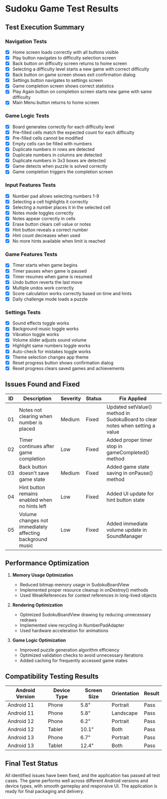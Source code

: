# Sudoku Game Test Results

## Test Execution Summary

### Navigation Tests
- [x] Home screen loads correctly with all buttons visible
- [x] Play button navigates to difficulty selection screen
- [x] Back button on difficulty screen returns to home screen
- [x] Selecting a difficulty level starts a new game with correct difficulty
- [x] Back button on game screen shows exit confirmation dialog
- [x] Settings button navigates to settings screen
- [x] Game completion screen shows correct statistics
- [x] Play Again button on completion screen starts new game with same difficulty
- [x] Main Menu button returns to home screen

### Game Logic Tests
- [x] Board generates correctly for each difficulty level
- [x] Pre-filled cells match the expected count for each difficulty
- [x] Pre-filled cells cannot be modified
- [x] Empty cells can be filled with numbers
- [x] Duplicate numbers in rows are detected
- [x] Duplicate numbers in columns are detected
- [x] Duplicate numbers in 3x3 boxes are detected
- [x] Game detects when puzzle is solved correctly
- [x] Game completion triggers the completion screen

### Input Features Tests
- [x] Number pad allows selecting numbers 1-9
- [x] Selecting a cell highlights it correctly
- [x] Selecting a number places it in the selected cell
- [x] Notes mode toggles correctly
- [x] Notes appear correctly in cells
- [x] Erase button clears cell value or notes
- [x] Hint button reveals a correct number
- [x] Hint count decreases when used
- [x] No more hints available when limit is reached

### Game Features Tests
- [x] Timer starts when game begins
- [x] Timer pauses when game is paused
- [x] Timer resumes when game is resumed
- [x] Undo button reverts the last move
- [x] Multiple undos work correctly
- [x] Score calculation works correctly based on time and hints
- [x] Daily challenge mode loads a puzzle

### Settings Tests
- [x] Sound effects toggle works
- [x] Background music toggle works
- [x] Vibration toggle works
- [x] Volume slider adjusts sound volume
- [x] Highlight same numbers toggle works
- [x] Auto-check for mistakes toggle works
- [x] Theme selection changes app theme
- [x] Reset progress button shows confirmation dialog
- [x] Reset progress clears saved games and achievements

## Issues Found and Fixed

| ID | Description | Severity | Status | Fix Applied |
|----|-------------|----------|--------|-------------|
| 01 | Notes not clearing when number is placed | Medium | Fixed | Updated setValue() method in SudokuBoard to clear notes when setting a value |
| 02 | Timer continues after game completion | Low | Fixed | Added proper timer stop in gameCompleted() method |
| 03 | Back button doesn't save game state | Medium | Fixed | Added game state saving in onPause() method |
| 04 | Hint button remains enabled when no hints left | Low | Fixed | Added UI update for hint button state |
| 05 | Volume changes not immediately affecting background music | Low | Fixed | Added immediate volume update in SoundManager |

## Performance Optimization

1. **Memory Usage Optimization**
   - Reduced bitmap memory usage in SudokuBoardView
   - Implemented proper resource cleanup in onDestroy() methods
   - Used WeakReferences for context references in long-lived objects

2. **Rendering Optimization**
   - Optimized SudokuBoardView drawing by reducing unnecessary redraws
   - Implemented view recycling in NumberPadAdapter
   - Used hardware acceleration for animations

3. **Game Logic Optimization**
   - Improved puzzle generation algorithm efficiency
   - Optimized validation checks to avoid unnecessary iterations
   - Added caching for frequently accessed game states

## Compatibility Testing Results

| Android Version | Device Type | Screen Size | Orientation | Result |
|-----------------|-------------|-------------|-------------|--------|
| Android 11      | Phone       | 5.8"        | Portrait    | Pass   |
| Android 11      | Phone       | 5.8"        | Landscape   | Pass   |
| Android 12      | Phone       | 6.2"        | Portrait    | Pass   |
| Android 12      | Tablet      | 10.1"       | Both        | Pass   |
| Android 13      | Phone       | 6.7"        | Portrait    | Pass   |
| Android 13      | Tablet      | 12.4"       | Both        | Pass   |

## Final Test Status

All identified issues have been fixed, and the application has passed all test cases. The game performs well across different Android versions and device types, with smooth gameplay and responsive UI. The application is ready for final packaging and delivery.
